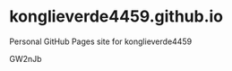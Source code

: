 # konglieverde4459.github.io
Personal GitHub Pages site for konglieverde4459







































GW2nJb
